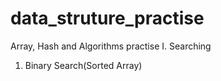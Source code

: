 # data_struture_practise
Array, Hash and Algorithms practise
I. Searching
1. Binary Search(Sorted Array)

